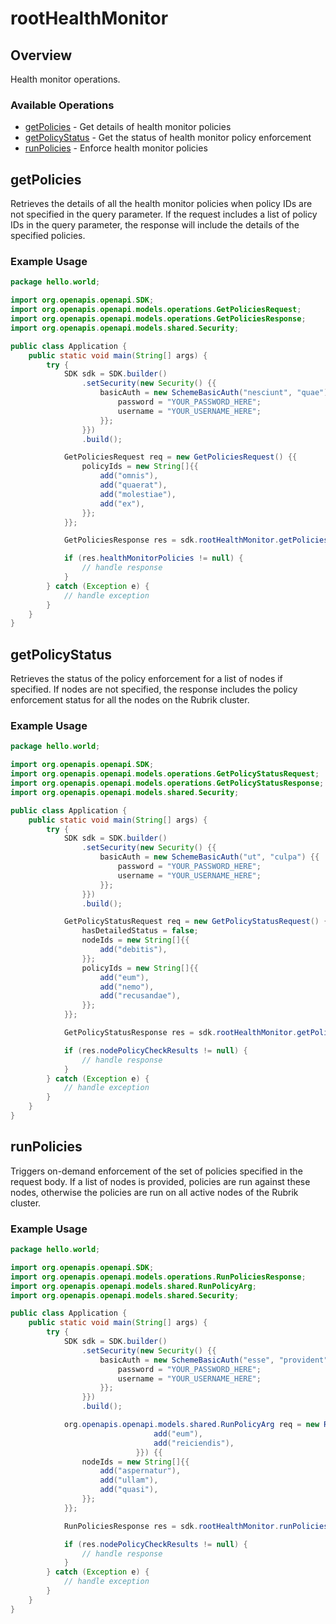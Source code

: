# rootHealthMonitor

## Overview

Health monitor operations.

### Available Operations

* [getPolicies](#getpolicies) - Get details of health monitor policies
* [getPolicyStatus](#getpolicystatus) - Get the status of health monitor policy enforcement
* [runPolicies](#runpolicies) - Enforce health monitor policies

## getPolicies

Retrieves the details of all the health monitor policies when policy IDs are not specified in the query parameter. If the request includes a list of policy IDs in the query parameter, the response will include the details of the specified policies.

### Example Usage

```java
package hello.world;

import org.openapis.openapi.SDK;
import org.openapis.openapi.models.operations.GetPoliciesRequest;
import org.openapis.openapi.models.operations.GetPoliciesResponse;
import org.openapis.openapi.models.shared.Security;

public class Application {
    public static void main(String[] args) {
        try {
            SDK sdk = SDK.builder()
                .setSecurity(new Security() {{
                    basicAuth = new SchemeBasicAuth("nesciunt", "quae") {{
                        password = "YOUR_PASSWORD_HERE";
                        username = "YOUR_USERNAME_HERE";
                    }};
                }})
                .build();

            GetPoliciesRequest req = new GetPoliciesRequest() {{
                policyIds = new String[]{{
                    add("omnis"),
                    add("quaerat"),
                    add("molestiae"),
                    add("ex"),
                }};
            }};            

            GetPoliciesResponse res = sdk.rootHealthMonitor.getPolicies(req);

            if (res.healthMonitorPolicies != null) {
                // handle response
            }
        } catch (Exception e) {
            // handle exception
        }
    }
}
```

## getPolicyStatus

Retrieves the status of the policy enforcement for a list of nodes if specified. If nodes are not specified, the response includes the policy enforcement status for all the nodes on the Rubrik cluster.

### Example Usage

```java
package hello.world;

import org.openapis.openapi.SDK;
import org.openapis.openapi.models.operations.GetPolicyStatusRequest;
import org.openapis.openapi.models.operations.GetPolicyStatusResponse;
import org.openapis.openapi.models.shared.Security;

public class Application {
    public static void main(String[] args) {
        try {
            SDK sdk = SDK.builder()
                .setSecurity(new Security() {{
                    basicAuth = new SchemeBasicAuth("ut", "culpa") {{
                        password = "YOUR_PASSWORD_HERE";
                        username = "YOUR_USERNAME_HERE";
                    }};
                }})
                .build();

            GetPolicyStatusRequest req = new GetPolicyStatusRequest() {{
                hasDetailedStatus = false;
                nodeIds = new String[]{{
                    add("debitis"),
                }};
                policyIds = new String[]{{
                    add("eum"),
                    add("nemo"),
                    add("recusandae"),
                }};
            }};            

            GetPolicyStatusResponse res = sdk.rootHealthMonitor.getPolicyStatus(req);

            if (res.nodePolicyCheckResults != null) {
                // handle response
            }
        } catch (Exception e) {
            // handle exception
        }
    }
}
```

## runPolicies

Triggers on-demand enforcement of the set of policies specified in the request body. If a list of nodes is provided, policies are run against these nodes, otherwise the policies are run on all active nodes of the Rubrik cluster.

### Example Usage

```java
package hello.world;

import org.openapis.openapi.SDK;
import org.openapis.openapi.models.operations.RunPoliciesResponse;
import org.openapis.openapi.models.shared.RunPolicyArg;
import org.openapis.openapi.models.shared.Security;

public class Application {
    public static void main(String[] args) {
        try {
            SDK sdk = SDK.builder()
                .setSecurity(new Security() {{
                    basicAuth = new SchemeBasicAuth("esse", "provident") {{
                        password = "YOUR_PASSWORD_HERE";
                        username = "YOUR_USERNAME_HERE";
                    }};
                }})
                .build();

            org.openapis.openapi.models.shared.RunPolicyArg req = new RunPolicyArg(                new String[]{{
                                add("eum"),
                                add("reiciendis"),
                            }}) {{
                nodeIds = new String[]{{
                    add("aspernatur"),
                    add("ullam"),
                    add("quasi"),
                }};
            }};            

            RunPoliciesResponse res = sdk.rootHealthMonitor.runPolicies(req);

            if (res.nodePolicyCheckResults != null) {
                // handle response
            }
        } catch (Exception e) {
            // handle exception
        }
    }
}
```
